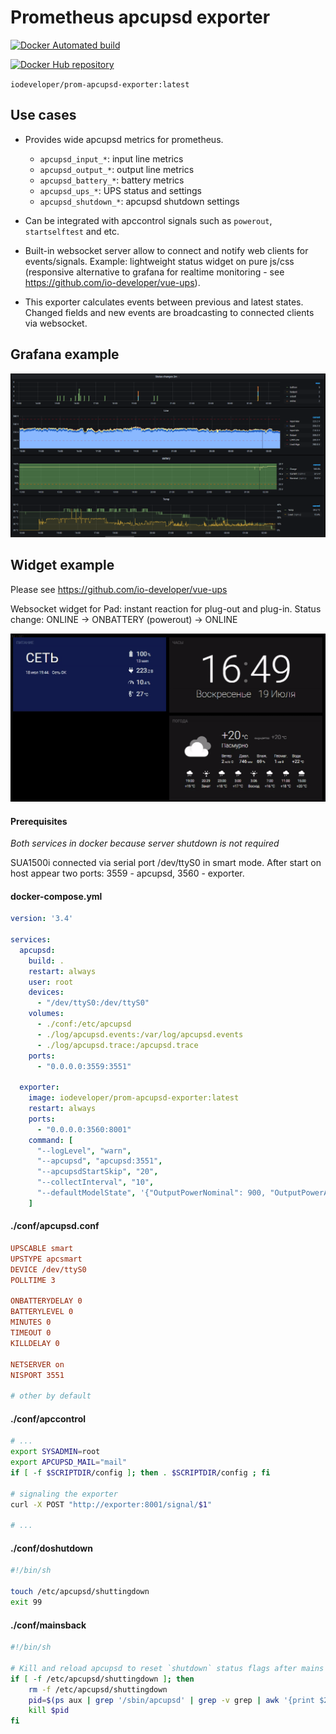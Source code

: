 # Prometheus apcupsd exporter

[![Docker Automated build](https://img.shields.io/docker/automated/iodeveloper/prom-apcupsd-exporter.svg)](https://hub.docker.com/repository/docker/iodeveloper/prom-apcupsd-exporter/)

[![Docker Hub repository](http://dockeri.co/image/iodeveloper/prom-apcupsd-exporter)](https://registry.hub.docker.com/r/iodeveloper/prom-apcupsd-exporter)

`iodeveloper/prom-apcupsd-exporter:latest`

## Use cases

* Provides wide apcupsd metrics for prometheus.
  * `apcupsd_input_*`: input line metrics
  * `apcupsd_output_*`: output line metrics
  * `apcupsd_battery_*`: battery metrics
  * `apcupsd_ups_*`: UPS status and settings
  * `apcupsd_shutdown_*`: apcupsd shutdown settings

* Can be integrated with apccontrol signals such as `powerout`, `startselftest` and etc.

* Built-in websocket server allow to connect and notify web clients for events/signals.
Example: lightweight status widget on pure js/css (responsive alternative to grafana for realtime monitoring - see https://github.com/io-developer/vue-ups).

* This exporter calculates events between previous and latest states. Changed fields and new events are broadcasting to connected clients via websocket.

## Grafana example

![Grafana](example-grafana.png "Grafana example")

## Widget example

Please see https://github.com/io-developer/vue-ups

Websocket widget for Pad: instant reaction for plug-out and plug-in. Status change: ONLINE -> ONBATTERY (powerout) -> ONLINE

![Widget](example-widget.gif "Widget example")

#### Prerequisites

_Both services in docker because server shutdown is not required_

SUA1500i connected via serial port /dev/ttyS0 in smart mode. After start on host appear two ports: 3559 - apcupsd, 3560 - exporter.

#### docker-compose.yml

```yml
version: '3.4'

services:
  apcupsd:
    build: .
    restart: always
    user: root
    devices:
      - "/dev/ttyS0:/dev/ttyS0"
    volumes:
      - ./conf:/etc/apcupsd
      - ./log/apcupsd.events:/var/log/apcupsd.events
      - ./log/apcupsd.trace:/apcupsd.trace
    ports:
      - "0.0.0.0:3559:3551"

  exporter:
    image: iodeveloper/prom-apcupsd-exporter:latest
    restart: always
    ports:
      - "0.0.0.0:3560:8001"
    command: [
      "--logLevel", "warn",
      "--apcupsd", "apcupsd:3551",
      "--apcupsdStartSkip", "20",
      "--collectInterval", "10",
      "--defaultModelState", '{"OutputPowerNominal": 900, "OutputPowerApparentNominal": 1500}'
    ]
```

#### ./conf/apcupsd.conf

```ini
UPSCABLE smart 
UPSTYPE apcsmart
DEVICE /dev/ttyS0
POLLTIME 3

ONBATTERYDELAY 0
BATTERYLEVEL 0
MINUTES 0
TIMEOUT 0
KILLDELAY 0

NETSERVER on
NISPORT 3551

# other by default
```

#### ./conf/apccontrol

```sh
# ...
export SYSADMIN=root
export APCUPSD_MAIL="mail"
if [ -f $SCRIPTDIR/config ]; then . $SCRIPTDIR/config ; fi

# signaling the exporter
curl -X POST "http://exporter:8001/signal/$1"

# ...
```

#### ./conf/doshutdown

```sh
#!/bin/sh

touch /etc/apcupsd/shuttingdown
exit 99
```

#### ./conf/mainsback

```sh
#!/bin/sh

# Kill and reload apcupsd to reset `shutdown` status flags after mains back
if [ -f /etc/apcupsd/shuttingdown ]; then
    rm -f /etc/apcupsd/shuttingdown
    pid=$(ps aux | grep '/sbin/apcupsd' | grep -v grep | awk '{print $2}')
    kill $pid
fi
```
